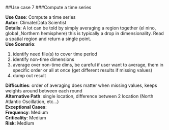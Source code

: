 ##Use case 7
###Compute a time series

**Use Case**: Compute a time series    
**Actor**: Climate/Data Scientist    
**Details**: A lot can be told by simply averaging a region together (el nino, global ,Northern hemisphere) this is typically a drop in dimensionality.  Read a spatial region and return a single point.    
**Use Scenario**:

1. identify need file(s) to cover time period
2. identify non-time dimensions
3. average over non-time dims, be careful if user want to average, them in specific order or all at once (get different results if missing values)
4. dump out result

**Difficulties**: order of averaging does matter when missing values, keeps weights around between each round    
**Alternative Path**: single location, difference between 2 location (North Atlantic Oscillation, etc...)     
**Exceptional Cases**:    
**Frequency**: Medium    
**Criticality**: Medium     
**Risk**: Medium     
